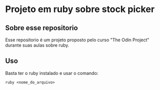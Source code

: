 # Projeto em ruby sobre stock picker

## Sobre esse repositorio

Esse repositorio é um projeto proposto pelo curso "The Odin Project" durante suas aulas sobre ruby.

## Uso

Basta ter o ruby instalado e usar o comando:

    ruby <nome_do_arquivo>
